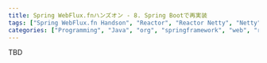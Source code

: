 ```yaml
---
title: Spring WebFlux.fnハンズオン - 8. Spring Bootで再実装
tags: ["Spring WebFlux.fn Handson", "Reactor", "Reactor Netty", "Netty", "Spring 5", "Spring WebFlux", "Spring Boot", "Java", "Cloud Foundry", "Pivotal Web Services", "Pivotal Cloud Foundry"]
categories: ["Programming", "Java", "org", "springframework", "web", "reactive"]
---
```


TBD
